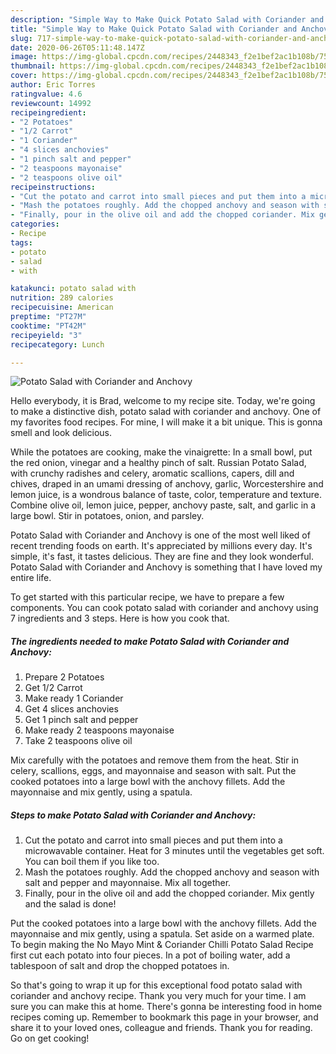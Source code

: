 ```yaml
---
description: "Simple Way to Make Quick Potato Salad with Coriander and Anchovy"
title: "Simple Way to Make Quick Potato Salad with Coriander and Anchovy"
slug: 717-simple-way-to-make-quick-potato-salad-with-coriander-and-anchovy
date: 2020-06-26T05:11:48.147Z
image: https://img-global.cpcdn.com/recipes/2448343_f2e1bef2ac1b108b/751x532cq70/potato-salad-with-coriander-and-anchovy-recipe-main-photo.jpg
thumbnail: https://img-global.cpcdn.com/recipes/2448343_f2e1bef2ac1b108b/751x532cq70/potato-salad-with-coriander-and-anchovy-recipe-main-photo.jpg
cover: https://img-global.cpcdn.com/recipes/2448343_f2e1bef2ac1b108b/751x532cq70/potato-salad-with-coriander-and-anchovy-recipe-main-photo.jpg
author: Eric Torres
ratingvalue: 4.6
reviewcount: 14992
recipeingredient:
- "2 Potatoes"
- "1/2 Carrot"
- "1 Coriander"
- "4 slices anchovies"
- "1 pinch salt and pepper"
- "2 teaspoons mayonaise"
- "2 teaspoons olive oil"
recipeinstructions:
- "Cut the potato and carrot into small pieces and put them into a microwavable container. Heat for 3 minutes until the vegetables get soft. You can boil them if you like too."
- "Mash the potatoes roughly. Add the chopped anchovy and season with salt and pepper and mayonnaise. Mix all together."
- "Finally, pour in the olive oil and add the chopped coriander. Mix gently and the salad is done!"
categories:
- Recipe
tags:
- potato
- salad
- with

katakunci: potato salad with 
nutrition: 289 calories
recipecuisine: American
preptime: "PT27M"
cooktime: "PT42M"
recipeyield: "3"
recipecategory: Lunch

---
```



![Potato Salad with Coriander and Anchovy](https://img-global.cpcdn.com/recipes/2448343_f2e1bef2ac1b108b/751x532cq70/potato-salad-with-coriander-and-anchovy-recipe-main-photo.jpg)

Hello everybody, it is Brad, welcome to my recipe site. Today, we're going to make a distinctive dish, potato salad with coriander and anchovy. One of my favorites food recipes. For mine, I will make it a bit unique. This is gonna smell and look delicious.

While the potatoes are cooking, make the vinaigrette: In a small bowl, put the red onion, vinegar and a healthy pinch of salt. Russian Potato Salad, with crunchy radishes and celery, aromatic scallions, capers, dill and chives, draped in an umami dressing of anchovy, garlic, Worcestershire and lemon juice, is a wondrous balance of taste, color, temperature and texture. Combine olive oil, lemon juice, pepper, anchovy paste, salt, and garlic in a large bowl. Stir in potatoes, onion, and parsley.

Potato Salad with Coriander and Anchovy is one of the most well liked of recent trending foods on earth. It's appreciated by millions every day. It's simple, it's fast, it tastes delicious. They are fine and they look wonderful. Potato Salad with Coriander and Anchovy is something that I have loved my entire life.


To get started with this particular recipe, we have to prepare a few components. You can cook potato salad with coriander and anchovy using 7 ingredients and 3 steps. Here is how you cook that.

<!--inarticleads1-->

##### The ingredients needed to make Potato Salad with Coriander and Anchovy:

1. Prepare 2 Potatoes
1. Get 1/2 Carrot
1. Make ready 1 Coriander
1. Get 4 slices anchovies
1. Get 1 pinch salt and pepper
1. Make ready 2 teaspoons mayonaise
1. Take 2 teaspoons olive oil


Mix carefully with the potatoes and remove them from the heat. Stir in celery, scallions, eggs, and mayonnaise and season with salt. Put the cooked potatoes into a large bowl with the anchovy fillets. Add the mayonnaise and mix gently, using a spatula. 

<!--inarticleads2-->

##### Steps to make Potato Salad with Coriander and Anchovy:

1. Cut the potato and carrot into small pieces and put them into a microwavable container. Heat for 3 minutes until the vegetables get soft. You can boil them if you like too.
1. Mash the potatoes roughly. Add the chopped anchovy and season with salt and pepper and mayonnaise. Mix all together.
1. Finally, pour in the olive oil and add the chopped coriander. Mix gently and the salad is done!


Put the cooked potatoes into a large bowl with the anchovy fillets. Add the mayonnaise and mix gently, using a spatula. Set aside on a warmed plate. To begin making the No Mayo Mint &amp; Coriander Chilli Potato Salad Recipe first cut each potato into four pieces. In a pot of boiling water, add a tablespoon of salt and drop the chopped potatoes in. 

So that's going to wrap it up for this exceptional food potato salad with coriander and anchovy recipe. Thank you very much for your time. I am sure you can make this at home. There's gonna be interesting food in home recipes coming up. Remember to bookmark this page in your browser, and share it to your loved ones, colleague and friends. Thank you for reading. Go on get cooking!
